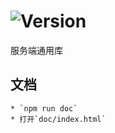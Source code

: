 # ![Version](https://img.shields.io/badge/version-15.248.80-green.svg)

服务端通用库

## 文档
    * `npm run doc`
    * 打开`doc/index.html`